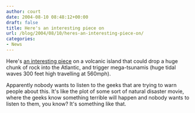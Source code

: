 ```yaml
---
author: court
date: 2004-08-10 08:48:12+00:00
draft: false
title: Here's an interesting piece on
url: /blog/2004/08/10/heres-an-interesting-piece-on/
categories:
- News
---
```


Here's [an interesting piece](http://www.guardian.co.uk/life/science/story/0,12996,1279815,00.html?=rss) on a volcanic island that could drop a huge chunk of rock into the Atlantic, and trigger mega-tsunamis (huge tidal waves 300 feet high travelling at 560mph).

Apparently nobody wants to listen to the geeks that are trying to warn people about this.  It's like the plot of some sort of natural disaster movie, where the geeks know something terrible will happen and nobody wants to listen to them, you know?  It's something like that.

